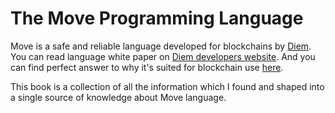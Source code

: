 # The Move Programming Language

Move is a safe and reliable language developed for blockchains by [Diem](https://diem.com/). You can read language white paper on [Diem developers website](https://developers.libra.org/docs/assets/papers/libra-move-a-language-with-programmable-resources/2019-09-26.pdf). And you can find perfect answer to why it's suited for blockchain use [here](https://community.diem.com/t/introducing-the-move-programming-language/72/45).

This book is a collection of all the information which I found and shaped into a single source of knowledge about Move language. 
